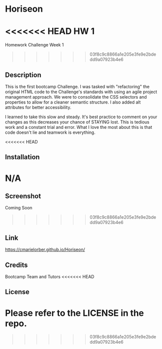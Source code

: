# Horiseon
<<<<<<< HEAD
HW 1
=======
Homework Challenge Week 1
>>>>>>> 03f8c9c8866a1e205e3fe9e2bdedd9a07923b4e6

## Description

This is the first bootcamp Challenge. I was tasked with "refactoring" the original HTML code to the Challenge's standards with using an agile project management approach. We were to consolidate the CSS selectors and properties to allow for a cleaner semantic structure. I also added alt attributes for better accessibility.

I learned to take this slow and steady. It's best practice to comment on your changes as this decreases your chance of STAYING lost. This is tedious work and a constant trial and error. What I love the most about this is that code doesn't lie and teamwork is everything. 

<<<<<<< HEAD
## Installation

N/A
=======
## Screenshot

Coming Soon
>>>>>>> 03f8c9c8866a1e205e3fe9e2bdedd9a07923b4e6

## Link

https://cmarielorber.github.io/Horiseon/


## Credits

Bootcamp Team and Tutors
<<<<<<< HEAD

## License

Please refer to the LICENSE in the repo.
=======
>>>>>>> 03f8c9c8866a1e205e3fe9e2bdedd9a07923b4e6
